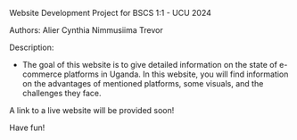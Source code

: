Website Development Project for BSCS 1:1 - UCU 2024

Authors: 
Alier
Cynthia
Nimmusiima
Trevor 

Description:
- The goal of this website is to give detailed information on the state of e-commerce platforms in Uganda. In this website, you will find information on the 
advantages of mentioned platforms, some visuals, and the challenges they face. 

A link to a live website will be provided soon!

Have fun!

